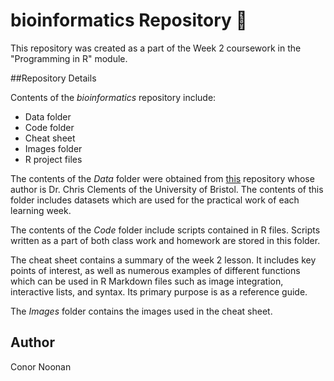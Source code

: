 # bioinformatics Repository :exploding_head:	


This repository was created as a part of the Week 2 coursework in the "Programming in R" module. 


##Repository Details

Contents of the *bioinformatics* repository include:

* Data folder
* Code folder
* Cheat sheet
* Images folder
* R project files

The contents of the *Data* folder were obtained from [this](https://github.com/chrit88/Bioinformatics_data) repository whose author is Dr. Chris Clements of the University of Bristol. The contents of this folder includes datasets which are used for the practical work of each learning week.

The contents of the *Code* folder include scripts contained in R files. Scripts written as a part of both class work and homework are stored in this folder.

The cheat sheet contains a summary of the week 2 lesson. It includes key points of interest, as well as numerous examples of different functions which can be used in R Markdown files such as image integration, interactive lists, and syntax. Its primary purpose is as a reference guide. 

The *Images* folder contains the images used in the cheat sheet.











## Author

Conor Noonan

